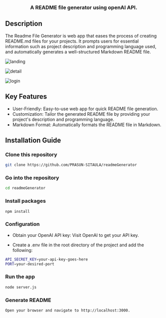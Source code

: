 
<h3 align="center">A README file generator using openAI API.</h3>

## Description
The Readme File Generator is web app that eases the process of creating README.md files for your projects. It prompts users for essential information such as project description and programming language used, and automatically generates a well-structured Markdown README file. 

![landing](https://github.com/PRASUN-SITAULA/readmeGenerator/assets/89672957/af250e3c-0c8a-47da-a607-3e5793a3156e)

![detail](https://github.com/PRASUN-SITAULA/readmeGenerator/assets/89672957/fd1b4085-aceb-4acd-99c4-9957b98a17de)

![login](https://github.com/PRASUN-SITAULA/readmeGenerator/assets/89672957/3d1266c0-277b-4ded-8d7e-37d5d47095e9)

## Key Features

* User-Friendly: Easy-to-use web app for quick README file generation.
* Customization: Tailor the generated README file by providing your project's description and programming language.
* Markdown Format: Automatically formats the README file in Markdown.

## Installation Guide 

### Clone this repository
```bash
git clone https://github.com/PRASUN-SITAULA/readmeGenerator
```
### Go into the repository
```bash
cd readmeGenerator
```
### Install packages
```bash
npm install
```
### Configuration
- Obtain your OpenAI API key: Visit OpenAI to get your API key.

- Create a .env file in the root directory of the project and add the following:
```bash
API_SECRET_KEY=your-api-key-goes-here
PORT=your-desired-port
```
### Run the app
```bash
node server.js
```
### Generate README
```bash
Open your browser and navigate to http://localhost:3000.
```

